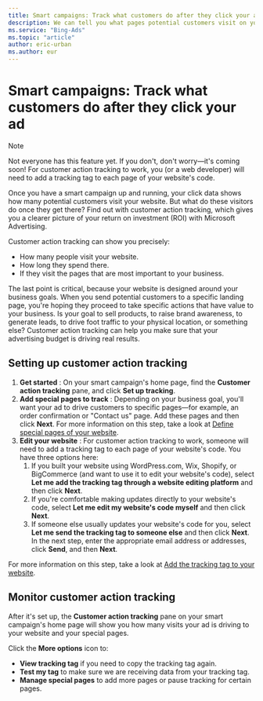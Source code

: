 ```yaml
---
title: Smart campaigns: Track what customers do after they click your ad
description: We can tell you what pages potential customers visit on your website, how long they spend there, and more!
ms.service: "Bing-Ads"
ms.topic: "article"
author: eric-urban
ms.author: eur
---
```


# Smart campaigns: Track what customers do after they click your ad

> [!NOTE]
> Not everyone has this feature yet. If you don't, don't worry—it's coming soon!
> For customer action tracking to work, you (or a web developer) will need to add a tracking tag to each page of your website's code.

Once you have a smart campaign up and running, your click data shows how many potential customers visit your website. But what do these visitors do once they get there? Find out with customer action tracking, which gives you a clearer picture of your return on investment (ROI) with Microsoft Advertising.

Customer action tracking can show you precisely:

- How many people visit your website.
- How long they spend there.
- If they visit the pages that are most important to your business.

The last point is critical, because your website is designed around your business goals. When you send potential customers to a specific landing page, you're hoping they proceed to take specific actions that have value to your business. Is your goal to sell products, to raise brand awareness, to generate leads, to drive foot traffic to your physical location, or something else? Customer action tracking can help you make sure that your advertising budget is driving real results.

## Setting up customer action tracking

1. **Get started** : On your smart campaign's home page, find the **Customer action tracking** pane, and click **Set up tracking**.
1. **Add special pages to track** : Depending on your business goal, you'll want your ad to drive customers to specific pages—for example, an order confirmation or "Contact us" page. Add these pages and then click **Next**. For more information on this step, take a look at [Define special pages of your website](./hlp_BA_CONC_SmartCT_SpecialPages.md).
1. **Edit your website** : For customer action tracking to work, someone will need to add a tracking tag to each page of your website's code. You have three options here:
   1. If you built your website using WordPress.com, Wix, Shopify, or BigCommerce (and want to use it to edit your website's code), select **Let me add the tracking tag through a website editing platform** and then click **Next**.
   1. If you're comfortable making updates directly to your website's code, select **Let me edit my website's code myself** and then click **Next**.
   1. If someone else usually updates your website's code for you, select **Let me send the tracking tag to someone else** and then click **Next**. In the next step, enter the appropriate email address or addresses, click **Send**, and then **Next**.

For more information on this step, take a look at [Add the tracking tag to your website](./hlp_BA_CONC_SmartCT_AddTag.md).

## Monitor customer action tracking

After it's set up, the **Customer action tracking** pane on your smart campaign's home page will show you how many visits your ad is driving to your website and your special pages.

Click the **More options** icon to:
- **View tracking tag** if you need to copy the tracking tag again.
- **Test my tag** to make sure we are receiving data from your tracking tag.
- **Manage special pages** to add more pages or pause tracking for certain pages.


